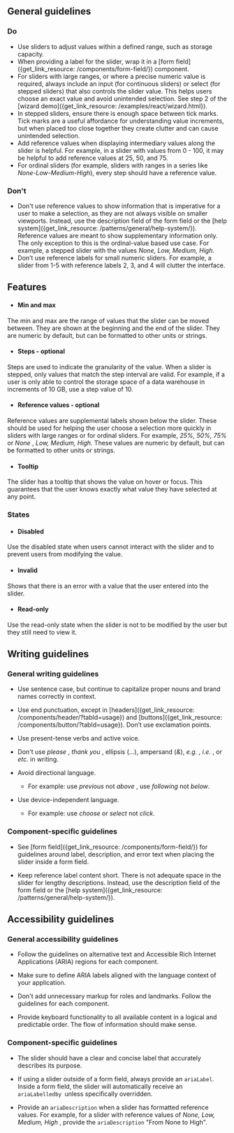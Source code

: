 ## General guidelines

### Do

  * Use sliders to adjust values within a defined range, such as storage capacity.
  * When providing a label for the slider, wrap it in a [form field]({get_link_resource: /components/form-field/}) component.
  * For sliders with large ranges, or where a precise numeric value is required, always include an input (for continuous sliders) or select (for stepped sliders) that also controls the slider value. This helps users choose an exact value and avoid unintended selection. See step 2 of the [wizard demo]({get_link_resource: /examples/react/wizard.html}). 
  * In stepped sliders, ensure there is enough space between tick marks. Tick marks are a useful affordance for understanding value increments, but when placed too close together they create clutter and can cause unintended selection.
  * Add reference values when displaying intermediary values along the slider is helpful. For example, in a slider with values from 0 - 100, it may be helpful to add reference values at 25, 50, and 75.
  * For ordinal sliders (for example, sliders with ranges in a series like _None-Low-Medium-High_), every step should have a reference value.



### Don't

  * Don't use reference values to show information that is imperative for a user to make a selection, as they are not always visible on smaller viewports. Instead, use the description field of the form field or the [help system]({get_link_resource: /patterns/general/help-system/}). Reference values are meant to show supplementary information only. The only exception to this is the ordinal-value based use case. For example, a stepped slider with the values _None, Low, Medium, High_.
  * Don’t use reference labels for small numeric sliders. For example, a slider from 1-5 with reference labels 2, 3, and 4 will clutter the interface.



## Features

  * #### Min and max

The min and max are the range of values that the slider can be moved between. They are shown at the beginning and the end of the slider. They are numeric by default, but can be formatted to other units or strings.

  * #### Steps \- optional

Steps are used to indicate the granularity of the value. When a slider is stepped, only values that match the step interval are valid. For example, if a user is only able to control the storage space of a data warehouse in increments of 10 GB, use a step value of 10.

  * #### Reference values \- optional

Reference values are supplemental labels shown below the slider. These should be used for helping the user choose a selection more quickly in sliders with large ranges or for ordinal sliders. For example, _25%, 50%, 75%_ or _None_ , _Low, Medium, High._ These values are numeric by default, but can be formatted to other units or strings.

  * #### Tooltip

The slider has a tooltip that shows the value on hover or focus. This guarantees that the user knows exactly what value they have selected at any point.




### States

  * #### Disabled

Use the disabled state when users cannot interact with the slider and to prevent users from modifying the value. 

  * #### Invalid

Shows that there is an error with a value that the user entered into the slider.

  * #### Read-only

Use the read-only state when the slider is not to be modified by the user but they still need to view it.




## Writing guidelines

### General writing guidelines

  * Use sentence case, but continue to capitalize proper nouns and brand names correctly in context.

  * Use end punctuation, except in [headers]({get_link_resource: /components/header/?tabId=usage}) and [buttons]({get_link_resource: /components/button/?tabId=usage}). Don’t use exclamation points.

  * Use present-tense verbs and active voice.

  * Don't use _please_ , _thank you_ , ellipsis (_..._), ampersand (_&_), _e.g._ , _i.e._ , or _etc._ in writing.

  * Avoid directional language.

    * For example: use _previous_ not _above_ , use _following_ not _below_.

  * Use device-independent language.

    * For example: use _choose_ or _select_ not _click_.




### Component-specific guidelines

  * See [form field]({get_link_resource: /components/form-field/}) for guidelines around label, description, and error text when placing the slider inside a form field.

  * Keep reference label content short. There is not adequate space in the slider for lengthy descriptions. Instead, use the description field of the form field or the [help system]({get_link_resource: /patterns/general/help-system/}).




## Accessibility guidelines

### General accessibility guidelines

  * Follow the guidelines on alternative text and Accessible Rich Internet Applications (ARIA) regions for each component.

  * Make sure to define ARIA labels aligned with the language context of your application.

  * Don't add unnecessary markup for roles and landmarks. Follow the guidelines for each component.

  * Provide keyboard functionality to all available content in a logical and predictable order. The flow of information should make sense.




### Component-specific guidelines

  * The slider should have a clear and concise label that accurately describes its purpose.

  * If using a slider outside of a form field, always provide an `ariaLabel`. Inside a form field, the slider will automatically receive an `ariaLabelledby `unless specifically overridden.

  * Provide an `ariaDescription` when a slider has formatted reference values. For example, for a slider with reference values of _None, Low, Medium, High_ , provide the `ariaDescription` "From None to High".



